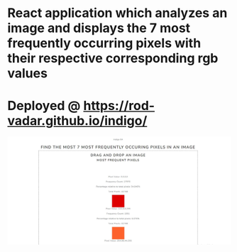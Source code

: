 # React application which analyzes an image and displays the 7 most frequently occurring pixels with their respective corresponding rgb values

# Deployed @ https://rod-vadar.github.io/indigo/

![Alt text](Capture.JPG)
